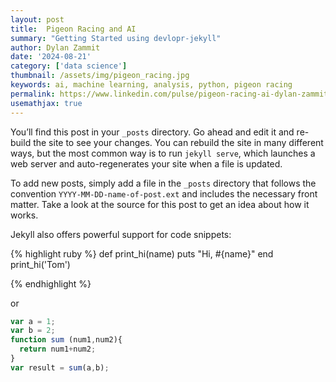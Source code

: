 ```yaml
---
layout: post
title:  Pigeon Racing and AI
summary: "Getting Started using devlopr-jekyll"
author: Dylan Zammit
date: '2024-08-21'
category: ['data science']
thumbnail: /assets/img/pigeon_racing.jpg
keywords: ai, machine learning, analysis, python, pigeon racing
permalink: https://www.linkedin.com/pulse/pigeon-racing-ai-dylan-zammit
usemathjax: true
---
```



You’ll find this post in your `_posts` directory. Go ahead and edit it and re-build the site to see your changes. You can rebuild the site in many different ways, but the most common way is to run `jekyll serve`, which launches a web server and auto-regenerates your site when a file is updated.

To add new posts, simply add a file in the `_posts` directory that follows the convention `YYYY-MM-DD-name-of-post.ext` and includes the necessary front matter. Take a look at the source for this post to get an idea about how it works.

Jekyll also offers powerful support for code snippets:

{% highlight ruby %}
def print_hi(name)
  puts "Hi, #{name}"
end
print_hi('Tom')

{% endhighlight %}

or

```javascript
var a = 1;
var b = 2;
function sum (num1,num2){
  return num1+num2;
}
var result = sum(a,b);
```

